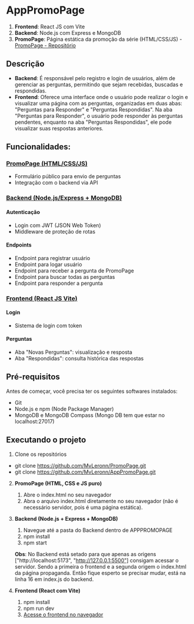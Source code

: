 # AppPromoPage

1. **Frontend**: React JS com Vite
2. **Backend**: Node.js com Express e MongoDB
3. **PromoPage**: Página estática da promoção da série (HTML/CSS/JS) - [PromoPage - Repositório](https://github.com/MvLeronn/PromoPage)

## Descrição

- **Backend**: É responsável pelo registro e login de usuários, além de gerenciar as perguntas, permitindo que sejam recebidas, buscadas e respondidas.
- **Frontend**: Oferece uma interface onde o usuário pode realizar o login e visualizar uma página com as perguntas, organizadas em duas abas: "Perguntas para Responder" e "Perguntas Respondidas". Na aba "Perguntas para Responder", o usuário pode responder às perguntas pendentes, enquanto na aba "Perguntas Respondidas", ele pode visualizar suas respostas anteriores.

## Funcionalidades:

### [PromoPage (HTML/CSS/JS)](https://github.com/MvLeronn/PromoPage)

- Formulário público para envio de perguntas
- Integração com o backend via API

### [Backend (Node.js/Express + MongoDB)](https://github.com/MvLeronn/AppPromoPage/tree/main/backend)

#### **Autenticação**

- Login com JWT (JSON Web Token)
- Middleware de proteção de rotas

#### **Endpoints**

- Endpoint para registrar usuário
- Endpoint para logar usuário
- Endpoint para receber a pergunta de PromoPage
- Endpoint para buscar todas as perguntas
- Endpoint para responder a pergunta

### [Frontend (React JS Vite)](https://github.com/MvLeronn/AppPromoPage/tree/main/frontend)

#### **Login**

- Sistema de login com token

#### **Perguntas**

- Aba "Novas Perguntas": visualização e resposta
- Aba "Respondidas": consulta histórica das respostas

## Pré-requisitos

Antes de começar, você precisa ter os seguintes softwares instalados:

- Git
- Node.js e npm (Node Package Manager)
- MongoDB e MongoDB Compass (Mongo DB tem que estar no localhost:27017)

## Executando o projeto

1. Clone os repositórios

- git clone https://github.com/MvLeronn/PromoPage.git
- git clone https://github.com/MvLeronn/AppPromoPage.git

2. **PromoPage (HTML, CSS e JS puro)**

    1. Abre o index.html no seu navegador
    2. Abra o arquivo index.html diretamente no seu navegador (não é necessário servidor, pois é uma página estática).

3. **Backend (Node.js + Express + MongoDB)**

    1. Navegue até a pasta do Backend dentro de APPPROMOPAGE
    2. npm install
    3. npm start

    **Obs**: No Backend está setado para que apenas as origens ["http://localhost:5173", "http://127.0.0.1:5500"] consigam acessar o servidor. Sendo a primeira o frontend e a segunda origem o index.html da página propaganda. Então fique esperto se precisar mudar, está na linha 16 em index.js do backend.

4. **Frontend (React com Vite)**
    1. npm install
    2. npm run dev
    3. [Acesse o frontend no navegador](http://localhost:5173/)